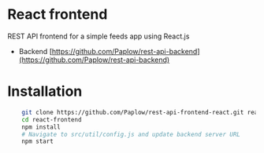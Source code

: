 # React frontend

REST API frontend for a simple feeds app using React.js

- Backend [https://github.com/Paplow/rest-api-backend](https://github.com/Paplow/rest-api-backend)

# Installation

```bash
    git clone https://github.com/Paplow/rest-api-frontend-react.git react-frontend
    cd react-frontend
    npm install
    # Navigate to src/util/config.js and update backend server URL
    npm start
```
